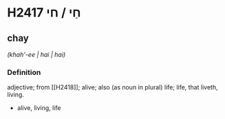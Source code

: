 # H2417 חַי / חי

## chay

_(khah'-ee | hai | hai)_

### Definition

adjective; from [[H2418]]; alive; also (as noun in plural) life; life, that liveth, living.

- alive, living, life

